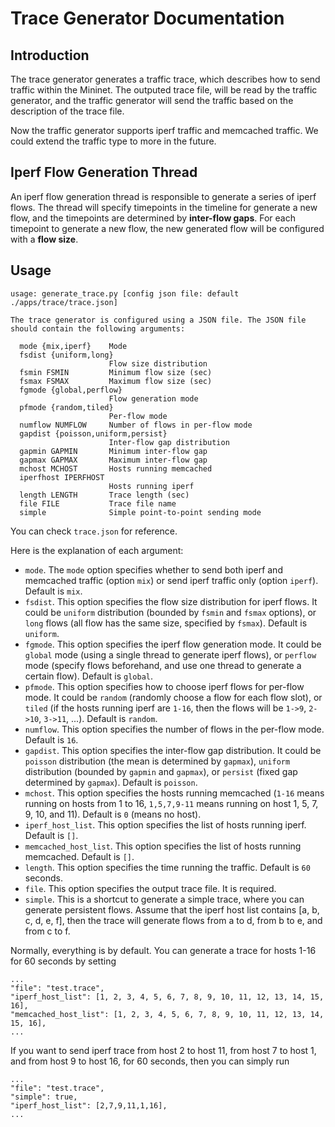# Trace Generator Documentation

## Introduction

The trace generator generates a traffic trace, which describes how to send traffic within the Mininet. The outputed trace file, will be read by the traffic generator, and the traffic generator will send the traffic based on the description of the trace file.

Now the traffic generator supports iperf traffic and memcached traffic. We could extend the traffic type to more in the future.

## Iperf Flow Generation Thread

An iperf flow generation thread is responsible to generate a series of iperf flows. The thread will specify timepoints in the timeline for generate a new flow, and the timepoints are determined by **inter-flow gaps**. For each timepoint to generate a new flow, the new generated flow will be configured with a **flow size**.

## Usage

```
usage: generate_trace.py [config json file: default ./apps/trace/trace.json]

The trace generator is configured using a JSON file. The JSON file should contain the following arguments:

  mode {mix,iperf}    Mode
  fsdist {uniform,long}
                      Flow size distribution
  fsmin FSMIN         Minimum flow size (sec)
  fsmax FSMAX         Maximum flow size (sec)
  fgmode {global,perflow}
                      Flow generation mode
  pfmode {random,tiled}
                      Per-flow mode
  numflow NUMFLOW     Number of flows in per-flow mode
  gapdist {poisson,uniform,persist}
                      Inter-flow gap distribution
  gapmin GAPMIN       Minimum inter-flow gap
  gapmax GAPMAX       Maximum inter-flow gap
  mchost MCHOST       Hosts running memcached
  iperfhost IPERFHOST
                      Hosts running iperf
  length LENGTH       Trace length (sec)
  file FILE           Trace file name
  simple              Simple point-to-point sending mode
```

You can check `trace.json` for reference.

Here is the explanation of each argument:

- `mode`. The `mode` option specifies whether to send both iperf and memcached traffic (option `mix`) or send iperf traffic only (option `iperf`). Default is `mix`.
- `fsdist`. This option specifies the flow size distribution for iperf flows. It could be `uniform` distribution (bounded by `fsmin` and `fsmax` options), or `long` flows (all flow has the same size, specified by `fsmax`). Default is `uniform`.
- `fgmode`. This option specifies the iperf flow generation mode. It could be `global` mode (using a single thread to generate iperf flows), or `perflow` mode (specify flows beforehand, and use one thread to generate a certain flow). Default is `global`.
- `pfmode`. This option specifies how to choose iperf flows for per-flow mode. It could be `random` (randomly choose a flow for each flow slot), or `tiled` (if the hosts running iperf are `1-16`, then the flows will be `1->9`, `2->10`, `3->11`, ...). Default is `random`.
- `numflow`. This option specifies the number of flows in the per-flow mode. Default is `16`.
- `gapdist`. This option specifies the inter-flow gap distribution. It could be `poisson` distribution (the mean is determined by `gapmax`), `uniform` distribution (bounded by `gapmin` and `gapmax`), or `persist` (fixed gap determined by `gapmax`). Default is `poisson`.
- `mchost`. This option specifies the hosts running memcached (`1-16` means running on hosts from 1 to 16, `1,5,7,9-11` means running on host 1, 5, 7, 9, 10, and 11). Default is `0` (means no host).
- `iperf_host_list`. This option specifies the list of hosts running iperf. Default is `[]`.
- `memcached_host_list`. This option specifies the list of hosts running memcached. Default is `[]`.
- `length`. This option specifies the time running the traffic. Default is `60` seconds.
- `file`. This option specifies the output trace file. It is required.
- `simple`. This is a shortcut to generate a simple trace, where you can generate persistent flows. Assume that the iperf host list contains [a, b, c, d, e, f], then the trace will generate flows from a to d, from b to e, and from c to f.

Normally, everything is by default. You can generate a trace for hosts 1-16 for 60 seconds by setting

```
...
"file": "test.trace",
"iperf_host_list": [1, 2, 3, 4, 5, 6, 7, 8, 9, 10, 11, 12, 13, 14, 15, 16],
"memcached_host_list": [1, 2, 3, 4, 5, 6, 7, 8, 9, 10, 11, 12, 13, 14, 15, 16],
...
```

If you want to send iperf trace from host 2 to host 11, from host 7 to host 1, and from host 9 to host 16, for 60 seconds, then you can simply run

```
...
"file": "test.trace",
"simple": true,
"iperf_host_list": [2,7,9,11,1,16],
...
```
